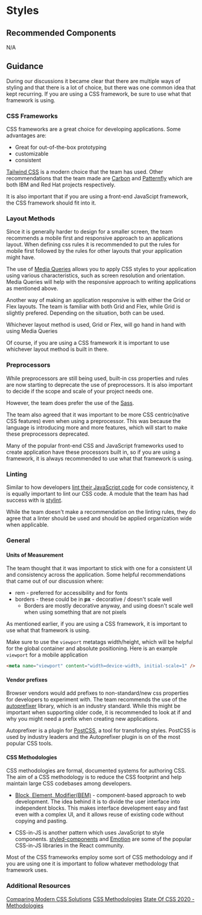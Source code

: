 # Styles

## Recommended Components

N/A

## Guidance

During our discussions it became clear that there are multiple ways of styling and that there is a lot of choice, but there was one common idea that kept recurring.  If you are using a CSS framework, be sure to use what that framework is using.

### CSS Frameworks

CSS frameworks are a great choice for developing applications.  Some advantages are:

* Great for out-of-the-box prototyping
* customizable
* consistent

[Tailwind CSS](https://tailwindcss.com/) is a modern choice that the team has used.  Other recommendations that the team made are [Carbon](https://carbondesignsystem.com/) and [Patternfly](https://www.patternfly.org/) which are both IBM and Red Hat projects respectively.

It is also important that if you are using a front-end JavaScipt framework, the CSS framework should fit into it.

### Layout Methods

Since it is generally harder to design for a smaller screen, the team recommends a mobile first and responsive approach to an applications layout.  When defining css rules it is recommended to put the rules for mobile first followed by the rules for other layouts that your application might have.

The use of [Media Queries](https://developer.mozilla.org/en-US/docs/Web/CSS/CSS_media_queries/Using_media_queries) allows you to apply CSS styles to your application using various characteristics, such as screen resolution and orientation.  Media Queries will help with the responsive approach to writing applications as mentioned above.

Another way of making an application responsive is with either the Grid or Flex layouts.  The team is familiar with both Grid and Flex, while Grid is slightly prefered.  Depending on the situation, both can be used.

Whichever layout method is used, Grid or Flex, will go hand in hand with using Media Queries

Of course, if you are using a CSS framework it is important to use whichever layout method is built in there.

### Preprocessors

While preprocessors are still being used, built-in css properties and rules are now starting to deprecate the use of preprocessors.  It is also important to decide if the scope and scale of your project needs one.

However, the team does prefer the use of the [Sass](https://sass-lang.com/).

The team also agreed that it was important to be more CSS centric(native CSS features) even when using a preprocessor.  This was because the language is introducing more and more features, which will start to make these preprocessors deprecated.

Many of the popular front-end CSS and JavaScript frameworks used to create application have these processors built in, so if you are using a framework, it is always recommended to use what that framework is using.

### Linting

Similar to how developers [lint their JavaScript code](https://github.com/nodeshift/nodejs-reference-architecture/blob/main/docs/development/code-consistency.md) for code consistency, it is equally important to lint our CSS code.  A module that the team has had success with is [stylint](https://www.npmjs.com/package/stylint).

While the team doesn't make a recommendation on the linting rules, they do agree that a linter should be used and should be applied organization wide when applicable.

### General

#### Units of Measurement

The team thought that it was important to stick with one for a consistent UI and consistency across the application.  Some helpful recommendations that came out of our discussion where:

* rem - preferred for accessibility and for fonts
* borders - these could be in **px** - decorative / doesn't scale well
  * Borders are mostly decorative anyway, and using doesn't scale well when using something that are not pixels

As mentioned earlier, if you are using a CSS framework, it is important to use what that framework is using.

Make sure to use the `viewport` metatags width/height, which will be helpful for the global container and absolute positioning.  Here is an example `viewport` for a mobile application

```html
<meta name="viewport" content="width=device-width, initial-scale=1" />
```

#### Vendor prefixes

Browser vendors would add prefixes to non-standard/new css properties for developers to experiment with.  The team recommends the use of the [autoprefixer](https://www.npmjs.com/package/autoprefixer) library, which is an industry standard.  While this might be important when supporting older code, it is recommended to look at if and why you might need a prefix when creating new applications.

Autoprefixer is a plugin for [PostCSS](https://github.com/postcss/postcss), a tool for transforing styles.  PostCSS is used by industry leaders and the Autoprefixer plugin is on of the most popular CSS tools.

#### CSS Methodologies

CSS methodologies are formal, documented systems for authoring CSS.  The aim of a CSS methodology is to reduce the CSS footprint and help maintain large CSS codebases among developers.

* [Block, Element, Modifier(BEM)](https://getbem.com/) - component-based approach to web development. The idea behind it is to divide the user interface into independent blocks. This makes interface development easy and fast even with a complex UI, and it allows reuse of existing code without copying and pasting.

* CSS-in-JS is another pattern which uses JavaScript to style components. [styled-components](https://github.com/styled-components/styled-components) and [Emotion](https://github.com/emotion-js/emotion) are some of the popular CSS-in-JS libraries in the React community.

Most of the CSS frameworks employ some sort of CSS methodology and if you are using one it is important to follow whatever methodology that framework uses.

### Additional Resources

[Comparing Modern CSS Solutions](https://www.youtube.com/watch?v=CQuTF-bkOgc)
[CSS Methodologies](https://github.com/awesome-css-group/awesome-css#naming-conventions--methodologies-bulb)
[State Of CSS 2020 - Methodologies](https://2020.stateofcss.com/en-US/technologies/methodologies/)
